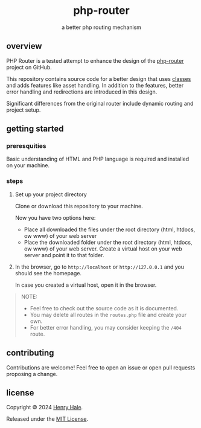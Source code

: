 <div align=center>

# php-router
a better php routing mechanism

</div>

## overview
PHP Router is a tested attempt to enhance the design of the [php-router](https://github.com/phprouter/main) project on GitHub.

This repository contains source code for a better design that uses [classes](https://www.php.net/manual/en/book.classobj) and adds features like asset handling. In addition to the features, better error handling and redirections are introduced in this design.

Significant differences from the original router include dynamic routing and project setup.

## getting started

### preresquities
Basic understanding of HTML and PHP language is required and installed on your machine.

### steps
1. Set up your project directory
   
   Clone or download this repository to your machine.

   Now you have two options here:
   - Place all downloaded the files under the root directory (html, htdocs, ow www) of your web server
   - Place the downloaded folder under the root directory (html, htdocs, ow www) of your web server. Create a virtual host on your web server and point it to that folder.
  
2. In the browser, go to `http://localhost` or `http://127.0.0.1` and you should see the homepage. 
   
   In case you created a virtual host, open it in the browser.

>NOTE:
>- Feel free to check out the source code as it is documented.
>- You may delete all routes in the `routes.php` file and create your own.
>- For better error handling, you may consider keeping the `/404` route.

## contributing
Contributions are welcome! Feel free to open an issue or open pull requests proposing a change.

## license
Copyright &copy; 2024 [Henry Hale](https://github.com/henryhale).

Released under the [MIT License](https://github.com/henryhale/viteshell/blob/master/LICENSE.txt).
